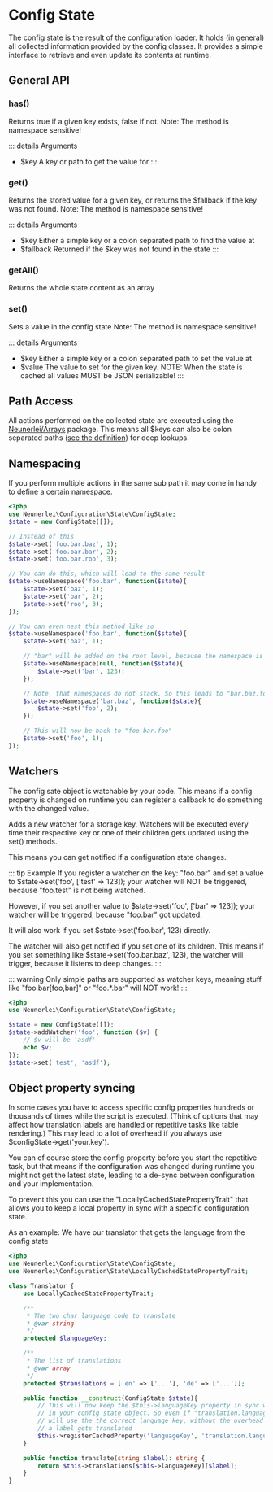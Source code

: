 # Config State
The config state is the result of the configuration loader.
It holds (in general) all collected information provided by the config classes.
It provides a simple interface to retrieve and even update its contents at runtime.

## General API

### has()
Returns true if a given key exists, false if not.
Note: The method is namespace sensitive!

::: details Arguments
- $key  A key or path to get the value for
:::

### get()
Returns the stored value for a given key, or returns the $fallback
if the key was not found. Note: The method is namespace sensitive!

::: details Arguments
- $key       Either a simple key or a colon separated path to find the value at
- $fallback  Returned if the $key was not found in the state
:::

### getAll()
Returns the whole state content as an array

### set()
Sets a value in the config state
Note: The method is namespace sensitive!

::: details Arguments
- $key    Either a simple key or a colon separated path to set the value at
- $value  The value to set for the given key.
        NOTE: When the state is cached all values MUST be JSON serializable!
:::

## Path Access
All actions performed on the collected state are executed using the [Neunerlei/Arrays](https://github.com/Neunerlei/arrays) package.
This means all $keys can also be colon separated paths ([see the definition](https://arrays.neunerlei.eu/guide/PathAccess.html#path-definition)) for deep lookups.

## Namespacing
If you perform multiple actions in the same sub path it may come in handy to define a certain namespace.
```php
<?php
use Neunerlei\Configuration\State\ConfigState;
$state = new ConfigState([]);

// Instead of this
$state->set('foo.bar.baz', 1);
$state->set('foo.bar.bar', 2);
$state->set('foo.bar.roo', 3);

// You can do this, which will lead to the same result
$state->useNamespace('foo.bar', function($state){
    $state->set('baz', 1);
    $state->set('bar', 2);
    $state->set('roo', 3);
});

// You can even nest this method like so
$state->useNamespace('foo.bar', function($state){
    $state->set('baz', 1);

    // "bar" will be added on the root level, because the namespace is set to NULL
    $state->useNamespace(null, function($state){
        $state->set('bar', 123);
    });

    // Note, that namespaces do not stack. So this leads to "bar.baz.foo" and not to "foo.bar.bar.baz.foo"
    $state->useNamespace('bar.baz', function($state){
        $state->set('foo', 2);
    });

    // This will now be back to "foo.bar.foo"
    $state->set('foo', 1);
});
```

## Watchers
The config sate object is watchable by your code. This means if a config property is changed on runtime
you can register a callback to do something with the changed value.

Adds a new watcher for a storage key. Watchers will be executed every time
their respective key or one of their children gets updated using the set() methods.

This means you can get notified if a configuration state changes.

::: tip Example
If you register a watcher on the key: "foo.bar"
and set a value to $state->set('foo', ['test' => 123]);
your watcher will NOT be triggered, because "foo.test" is not being watched.

However, if you set another value to $state->set('foo', ['bar' => 123]);
your watcher will be triggered, because "foo.bar" got updated.

It will also work if you set $state->set('foo.bar', 123) directly.

The watcher will also get notified if you set one of its children.
This means if you set something like $state->set('foo.bar.baz', 123), the watcher will trigger,
because it listens to deep changes.
:::

::: warning
Only simple paths are supported as watcher keys, meaning stuff like "foo.bar[foo,bar]" or "foo.*.bar" will NOT work!
:::

```php
<?php
use Neunerlei\Configuration\State\ConfigState;

$state = new ConfigState([]);
$state->addWatcher('foo', function ($v) {
    // $v will be 'asdf'
    echo $v;
});
$state->set('test', 'asdf');
```

## Object property syncing
In some cases you have to access specific config properties hundreds or thousands of times while the script is executed.
(Think of options that may affect how translation labels are handled or repetitive tasks like table rendering.)
This may lead to a lot of overhead if you always use $configState->get('your.key').

You can of course store the config property before you start the repetitive task, but that means if the configuration
was changed during runtime you might not get the latest state, leading to a de-sync between configuration
and your implementation.

To prevent this you can use the "LocallyCachedStatePropertyTrait" that allows you to keep a local property in sync
with a specific configuration state.

As an example: We have our translator that gets the language from the config state
```php
<?php
use Neunerlei\Configuration\State\ConfigState;
use Neunerlei\Configuration\State\LocallyCachedStatePropertyTrait;

class Translator {
    use LocallyCachedStatePropertyTrait;

    /**
     * The two char language code to translate
     * @var string
     */
    protected $languageKey;

    /**
     * The list of translations
     * @var array
     */
    protected $translations = ['en' => ['...'], 'de' => ['...']];

    public function __construct(ConfigState $state){
        // This will now keep the $this->languageKey property in sync with translation.languageKey
        // In your config state object. So even if "translation.languageKey" was changed your translator
        // will use the the correct language key, without the overhead of firing a query every time
        // a label gets translated
        $this->registerCachedProperty('languageKey', 'translation.languageKey', $state);
    }

    public function translate(string $label): string {
        return $this->translations[$this->languageKey][$label];
    }
}
```

